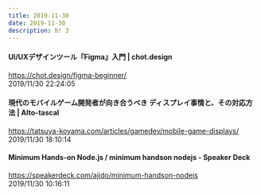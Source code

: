 ```yaml
---
title: 2019-11-30
date: 2019-11-30
description: B! 3
---
```


#### UI/UXデザインツール『Figma』入門 | chot.design
https://chot.design/figma-beginner/<br>
2019/11/30 22:24:05<br>


#### 現代のモバイルゲーム開発者が向き合うべき ディスプレイ事情と、その対応方法 | Alto-tascal
https://tatsuya-koyama.com/articles/gamedev/mobile-game-displays/<br>
2019/11/30 18:10:14<br>


#### Minimum Hands-on Node.js / minimum handson nodejs - Speaker Deck
https://speakerdeck.com/ajido/minimum-handson-nodejs<br>
2019/11/30 10:16:11<br>


